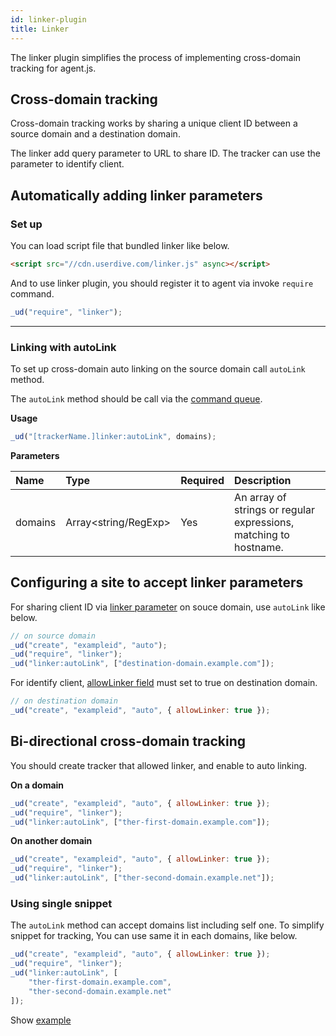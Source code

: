```yaml
---
id: linker-plugin
title: Linker
---
```


The linker plugin simplifies the process of implementing cross-domain tracking for agent.js.

## Cross-domain tracking

Cross-domain tracking works by sharing a unique client ID between a source domain and a destination domain.

The linker add query parameter to URL to share ID. The tracker can use the parameter to identify client.

## Automatically adding linker parameters

### Set up

You can load script file that bundled linker like below.

```html
<script src="//cdn.userdive.com/linker.js" async></script>
```

And to use linker plugin, you should register it to agent via invoke `require` command.

```js
_ud("require", "linker");
```

---

### Linking with autoLink

To set up cross-domain auto linking on the source domain call `autoLink` method.

The `autoLink` method should be call via the [command queue](./command-queue.html#command-signature).

**Usage**

```js
_ud("[trackerName.]linker:autoLink", domains);
```

**Parameters**

| Name    | Type                 | Required | Description                                                       |
| :------ | :------------------- | :------- | :---------------------------------------------------------------- |
| domains | Array<string/RegExp> | Yes      | An array of strings or regular expressions, matching to hostname. |

## Configuring a site to accept linker parameters

For sharing client ID via [linker parameter](./field-reference.html#linker-name) on souce domain, use `autoLink` like below.

```js
// on source domain
_ud("create", "exampleid", "auto");
_ud("require", "linker");
_ud("linker:autoLink", ["destination-domain.example.com"]);
```

For identify client, [allowLinker field](./field-reference.html#allow-linker-parameter) must set to true on destination domain.

```js
// on destination domain
_ud("create", "exampleid", "auto", { allowLinker: true });
```

## Bi-directional cross-domain tracking

You should create tracker that allowed linker, and enable to auto linking.

**On a domain**

```js
_ud("create", "exampleid", "auto", { allowLinker: true });
_ud("require", "linker");
_ud("linker:autoLink", ["ther-first-domain.example.com"]);
```

**On another domain**

```js
_ud("create", "exampleid", "auto", { allowLinker: true });
_ud("require", "linker");
_ud("linker:autoLink", ["ther-second-domain.example.net"]);
```

### Using single snippet

The `autoLink` method can accept domains list including self one.
To simplify snippet for tracking, You can use same it in each domains, like below.

```js
_ud("create", "exampleid", "auto", { allowLinker: true });
_ud("require", "linker");
_ud("linker:autoLink", [
    "ther-first-domain.example.com",
    "ther-second-domain.example.net"
]);
```

Show [example](https://userdive.github.io/agent.js/plugin-linker/)
